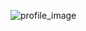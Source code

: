 ![profile_image](https://avatars2.githubusercontent.com/u/55410780?s=400&u=3fcd40dec642329ee3ff6d13fdbca62ea34b87a8&v=4)
